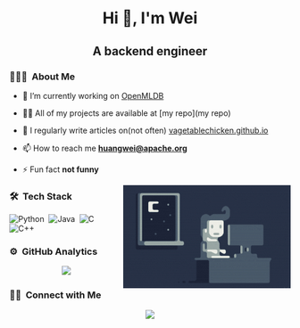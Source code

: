 <h1 align="center">Hi 👋, I'm Wei</h1>
<h2 align="center">A backend engineer</h3>

### 👨🏻‍💻 &nbsp;About Me

- 🔭 I’m currently working on [OpenMLDB](https://github.com/4paradigm/OpenMLDB)

- 👨‍💻 All of my projects are available at [my repo](my repo)

- 📝 I regularly write articles on(not often) [vagetablechicken.github.io](vagetablechicken.github.io)

- 📫 How to reach me **huangwei@apache.org**

- ⚡ Fun fact **not funny**


<img alt="Night Coding" src="https://raw.githubusercontent.com/AVS1508/AVS1508/master/assets/Night-Coding.gif" align="right"/>

### 🛠 &nbsp;Tech Stack

![Python](https://img.shields.io/badge/-Python-05122A?style=flat&logo=python)&nbsp;
![Java](https://img.shields.io/badge/-Java-05122A?style=flat&logo=Java&logoColor=FFA518)&nbsp;
![C](https://img.shields.io/badge/-C-05122A?style=flat&logo=C&logoColor=A8B9CC)&nbsp;
![C++](https://img.shields.io/badge/-C++-05122A?style=flat&logo=C%2B%2B&logoColor=00599C)&nbsp;


### ⚙️ &nbsp;GitHub Analytics

<p align="center">
<a href="https://github.com/vagetablechicken">
  <img height="180em" src="https://github-readme-stats-eight-theta.vercel.app/api?username=vagetablechicken&show_icons=true&theme=algolia&include_all_commits=true&count_private=true"/>
</a>
</p>

### 🤝🏻 &nbsp;Connect with Me

<p align="center">
<a href="mailto:huangwei@apache.org"><img src="https://img.shields.io/badge/-huangwei@apache.org-D14836?style=flat&logo=Gmail&logoColor=white"/></a>
</p>
